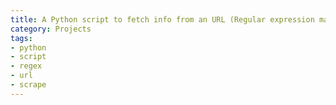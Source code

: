 ```yaml
---
title: A Python script to fetch info from an URL (Regular expression matching)
category: Projects
tags:
- python
- script
- regex
- url
- scrape
---
```

<script src="https://gist.github.com/2656905.js?file=fetch_info.py"></script>
